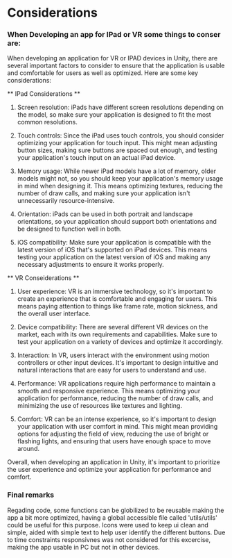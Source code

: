 # Considerations

### When Developing an app for IPad or VR some things to conser are:

When developing an application for VR or IPAD devices in Unity, there are several important factors to consider to ensure that the application is usable and comfortable for users as well as optimized. Here are some key considerations:

** IPad Considerations **

1. Screen resolution: iPads have different screen resolutions depending on the model, so make sure your application is designed to fit the most common resolutions.

2. Touch controls: Since the iPad uses touch controls, you should consider optimizing your application for touch input. This might mean adjusting button sizes, making sure buttons are spaced out enough, and testing your application's touch input on an actual iPad device.

3. Memory usage: While newer iPad models have a lot of memory, older models might not, so you should keep your application's memory usage in mind when designing it. This means optimizing textures, reducing the number of draw calls, and making sure your application isn't unnecessarily resource-intensive.

4. Orientation: iPads can be used in both portrait and landscape orientations, so your application should support both orientations and be designed to function well in both.

5. iOS compatibility: Make sure your application is compatible with the latest version of iOS that's supported on iPad devices. This means testing your application on the latest version of iOS and making any necessary adjustments to ensure it works properly.

** VR Conseiderations **

1. User experience: VR is an immersive technology, so it's important to create an experience that is comfortable and engaging for users. This means paying attention to things like frame rate, motion sickness, and the overall user interface.

2. Device compatibility: There are several different VR devices on the market, each with its own requirements and capabilities. Make sure to test your application on a variety of devices and optimize it accordingly.

3. Interaction: In VR, users interact with the environment using motion controllers or other input devices. It's important to design intuitive and natural interactions that are easy for users to understand and use.

4. Performance: VR applications require high performance to maintain a smooth and responsive experience. This means optimizing your application for performance, reducing the number of draw calls, and minimizing the use of resources like textures and lighting.

5. Comfort: VR can be an intense experience, so it's important to design your application with user comfort in mind. This might mean providing options for adjusting the field of view, reducing the use of bright or flashing lights, and ensuring that users have enough space to move around.

Overall, when developing an application in Unity, it's important to prioritize the user experience and optimize your application for performance and comfort. 

### Final remarks

Regading code, some functions can be globilized to be reusable making the app a bit more optimized, having a global accessible file called 'utils/utils' could be useful for this purpose.
Icons were used to keep ui clean and simple, aided with simple text to help user identify the different buttons.
Due to time constraints responsivnes was not considered for this excercise, making the app usable in PC but not in other devices.